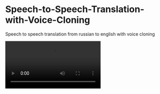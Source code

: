 # Speech-to-Speech-Translation-with-Voice-Cloning
Speech to speech translation from russian to english with voice cloning




![output.webm](https://raw.githubusercontent.com/Allessyer/Speech-to-Speech-Translation-with-Voice-Cloning/main/examples/music_voice_separator/20sec_original.mp4)



